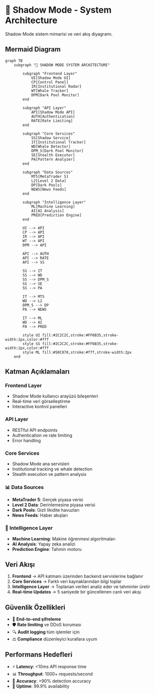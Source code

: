 # 🥷 Shadow Mode - System Architecture

Shadow Mode sistem mimarisi ve veri akış diyagramı.

## Mermaid Diagram

```mermaid
graph TB
    subgraph "🥷 SHADOW MODE SYSTEM ARCHITECTURE"
        
        subgraph "Frontend Layer"
            UI[Shadow Mode UI]
            CP[Control Panel]
            IR[Institutional Radar]
            WT[Whale Tracker] 
            DPM[Dark Pool Monitor]
        end
        
        subgraph "API Layer"
            API[Shadow Mode API]
            AUTH[Authentication]
            RATE[Rate Limiting]
        end
        
        subgraph "Core Services"
            SS[Shadow Service]
            IT[Institutional Tracker]
            WD[Whale Detector]
            DPM_S[Dark Pool Monitor]
            SE[Stealth Executor]
            PA[Pattern Analyzer]
        end
        
        subgraph "Data Sources"
            MT5[MetaTrader 5]
            L2[Level 2 Data]
            DP[Dark Pools]
            NEWS[News Feeds]
        end
        
        subgraph "Intelligence Layer"
            ML[Machine Learning]
            AI[AI Analysis]
            PRED[Prediction Engine]
        end
        
        UI --> API
        CP --> API
        IR --> API
        WT --> API
        DPM --> API
        
        API --> AUTH
        API --> RATE
        API --> SS
        
        SS --> IT
        SS --> WD
        SS --> DPM_S
        SS --> SE
        SS --> PA
        
        IT --> MT5
        WD --> L2
        DPM_S --> DP
        PA --> NEWS
        
        IT --> ML
        WD --> AI
        PA --> PRED
        
        style UI fill:#2C2C2C,stroke:#FF6B35,stroke-width:2px,color:#fff
        style SS fill:#2C2C2C,stroke:#FF6B35,stroke-width:2px,color:#fff
        style ML fill:#50C878,stroke:#fff,stroke-width:2px
    end
```

## Katman Açıklamaları

### Frontend Layer
- Shadow Mode kullanıcı arayüzü bileşenleri
- Real-time veri görselleştirme
- Interactive kontrol panelleri

### API Layer  
- RESTful API endpoints
- Authentication ve rate limiting
- Error handling

### Core Services
- Shadow Mode ana servisleri
- Institutional tracking ve whale detection
- Stealth execution ve pattern analysis

### 📊 Data Sources
- **MetaTrader 5**: Gerçek piyasa verisi
- **Level 2 Data**: Derinlemesine piyasa verisi
- **Dark Pools**: Gizli likidite havuzları
- **News Feeds**: Haber akışları

### 🧠 Intelligence Layer
- **Machine Learning**: Makine öğrenmesi algoritmaları
- **AI Analysis**: Yapay zeka analizi
- **Prediction Engine**: Tahmin motoru

## Veri Akışı

1. **Frontend** → API katmanı üzerinden backend servislerine bağlanır
2. **Core Services** → Farklı veri kaynaklarından bilgi toplar
3. **Intelligence Layer** → Toplanan verileri analiz eder ve tahminler üretir
4. **Real-time Updates** → 5 saniyede bir güncellenen canlı veri akışı

## Güvenlik Özellikleri

- 🔐 **End-to-end şifreleme**
- 🛡️ **Rate limiting** ve DDoS koruması
- 🔍 **Audit logging** tüm işlemler için
- ⚖️ **Compliance** düzenleyici kurallara uyum

## Performans Hedefleri

- ⚡ **Latency**: <10ms API response time
- 📊 **Throughput**: 1000+ requests/second
- 🎯 **Accuracy**: >90% detection accuracy
- 🔄 **Uptime**: 99.9% availability 